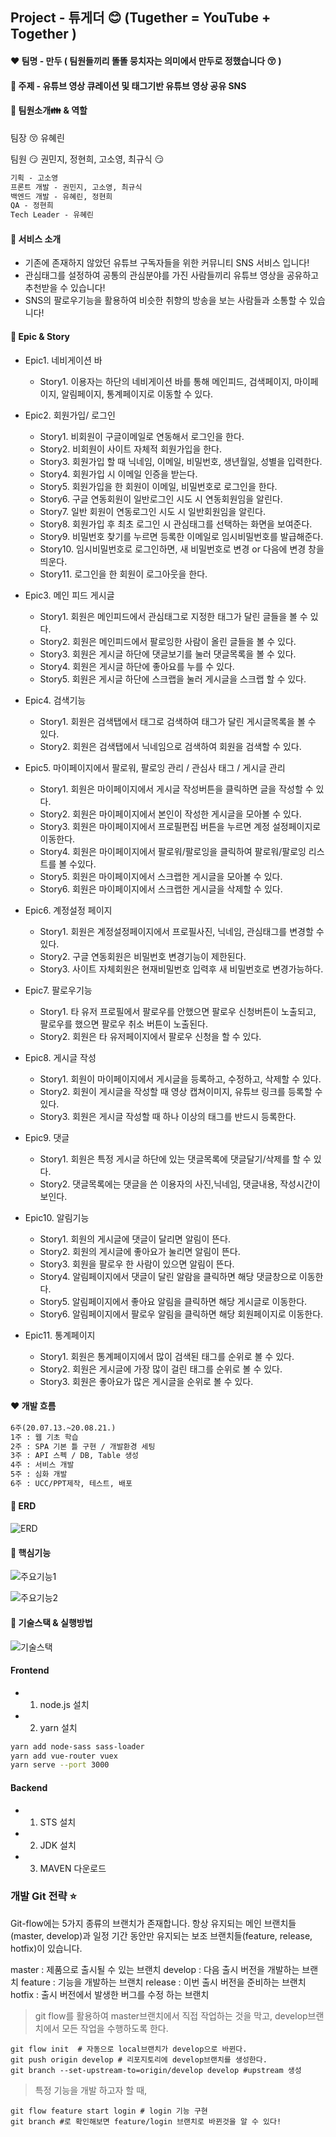 ## Project  - 튜게더 :blush: (Tugether = YouTube + Together )

#### :heart: 팀명 - 만두 ( 팀원들끼리 똘똘 뭉치자는 의미에서 만두로 정했습니다 😚 )

#### :yellow_heart: 주제 - 유튜브 영상 큐레이션 및 태그기반 유튜브 영상 공유 SNS

#### :green_heart: 팀원소개👪 & 역할

팀장 😚	유혜린

팀원 😏	권민지, 정현희, 고소영, 최규식	😏

```html
기획 - 고소영
프론트 개발 - 권민지, 고소영, 최규식
백엔드 개발 - 유혜린, 정현희
QA - 정현희
Tech Leader - 유혜린
```

#### :blue_heart: 서비스 소개

- 기존에 존재하지 않았던 유튜브 구독자들을 위한 커뮤니티 SNS 서비스 입니다!
- 관심태그를 설정하여 공통의 관심분야를 가진 사람들끼리 유튜브 영상을 공유하고 추천받을 수 있습니다!
- SNS의 팔로우기능을 활용하여 비슷한 취향의 방송을 보는 사람들과 소통할 수 있습니다!

#### :purple_heart: Epic & Story

- Epic1. 네비게이션 바
  - Story1. 이용자는 하단의 네비게이션 바를 통해 메인피드, 검색페이지, 마이페이지, 알림페이지, 통계페이지로 이동할 수 있다.


- Epic2. 회원가입/ 로그인
  - Story1. 비회원이 구글이메일로 연동해서 로그인을 한다.
  - Story2. 비회원이 사이트 자체적 회원가입을 한다.
  - Story3. 회원가입 할 때 닉네임, 이메일, 비밀번호, 생년월일, 성별을 입력한다.
  - Story4. 회원가입 시 이메일 인증을 받는다.
  - Story5. 회원가입을 한 회원이 이메일, 비밀번호로 로그인을 한다.
  - Story6. 구글 연동회원이 일반로그인 시도 시 연동회원임을 알린다.
  - Story7. 일반 회원이 연동로그인 시도 시 일반회원임을 알린다.
  - Story8. 회원가입 후 최초 로그인 시 관심태그를 선택하는 화면을 보여준다.
  - Story9. 비밀번호 찾기를 누르면 등록한 이메일로 임시비밀번호를 발급해준다.
  - Story10. 임시비밀번호로 로그인하면, 새 비밀번호로 변경 or 다음에 변경 창을 띄운다.
  - Story11. 로그인을 한 회원이 로그아웃을 한다.


- Epic3. 메인 피드 게시글
  - Story1. 회원은 메인피드에서 관심태그로 지정한 태그가 달린 글들을 볼 수 있다.
  - Story2. 회원은 메인피드에서 팔로잉한 사람이 올린 글들을 볼 수 있다.
  - Story3. 회원은 게시글 하단에 댓글보기를 눌러 댓글목록을 볼 수 있다.
  - Story4. 회원은 게시글 하단에 좋아요를 누를 수 있다.
  - Story5. 회원은 게시글 하단에 스크랩을 눌러 게시글을 스크랩 할 수 있다.


- Epic4. 검색기능
  - Story1. 회원은 검색탭에서 태그로 검색하여 태그가 달린 게시글목록을 볼 수 있다.
  - Story2. 회원은 검색탭에서 닉네임으로 검색하여 회원을 검색할 수 있다.


- Epic5. 마이페이지에서 팔로워, 팔로잉 관리 / 관심사 태그 / 게시글 관리
  - Story1. 회원은 마이페이지에서 게시글 작성버튼을 클릭하면 글을 작성할 수 있다.
  - Story2. 회원은 마이페이지에서 본인이 작성한 게시글을 모아볼 수 있다.
  - Story3. 회원은 마이페이지에서 프로필편집 버튼을 누르면 계정 설정페이지로 이동한다.
  - Story4. 회원은 마이페이지에서 팔로워/팔로잉을 클릭하여 팔로워/팔로잉 리스트를 볼 수있다.
  - Story5. 회원은 마이페이지에서 스크랩한 게시글을 모아볼 수 있다.
  - Story6. 회원은 마이페이지에서 스크랩한 게시글을 삭제할 수 있다.


- Epic6. 계정설정 페이지
  - Story1. 회원은 계정설정페이지에서 프로필사진, 닉네임, 관심태그를 변경할 수 있다.
  - Story2. 구글 연동회원은 비밀번호 변경기능이 제한된다.
  - Story3. 사이트 자체회원은 현재비밀번호 입력후 새 비밀번호로 변경가능하다.


- Epic7. 팔로우기능
  - Story1. 타 유저 프로필에서 팔로우를 안했으면 팔로우 신청버튼이 노출되고, 팔로우를 했으면 팔로우 취소 버튼이 노출된다.
  - Story2. 회원은 타 유저페이지에서 팔로우 신청을 할 수 있다.


- Epic8. 게시글 작성
  - Story1. 회원이 마이페이지에서 게시글을 등록하고, 수정하고, 삭제할 수 있다.
  - Story2. 회원이 게시글을 작성할 때 영상 캡쳐이미지, 유튜브 링크를 등록할 수 있다.
  - Story3. 회원은 게시글 작성할 때 하나 이상의 태그를 반드시 등록한다.


- Epic9. 댓글
  - Story1. 회원은 특정 게시글 하단에 있는 댓글목록에 댓글달기/삭제를 할 수 있다.
  - Story2. 댓글목록에는 댓글을 쓴 이용자의 사진,닉네임, 댓글내용, 작성시간이 보인다.


- Epic10. 알림기능
  - Story1.  회원의 게시글에 댓글이 달리면 알림이 뜬다.
  - Story2.  회원의 게시글에 좋아요가 눌리면 알림이 뜬다.
  - Story3.  회원을 팔로우 한 사람이 있으면 알림이 뜬다.
  - Story4.  알림페이지에서 댓글이 달린 알람을 클릭하면 해당 댓글창으로 이동한다.
  - Story5.  알림페이지에서 좋아요 알림을 클릭하면 해당 게시글로 이동한다. 
  - Story6. 알림페이지에서 팔로우 알림을 클릭하면 해당 회원페이지로 이동한다.


- Epic11. 통계페이지
  - Story1. 회원은 통계페이지에서 많이 검색된 태그를 순위로 볼 수 있다.
  - Story2. 회원은 게시글에 가장 많이 걸린 태그를 순위로 볼 수 있다.
  - Story3. 회원은 좋아요가 많은 게시글을 순위로 볼 수 있다.



#### :heart: 개발 흐름
```html
6주(20.07.13.~20.08.21.)
1주 : 웹 기초 학습
2주 : SPA 기본 틀 구현 / 개발환경 세팅
3주 : API 스펙 / DB, Table 생성
4주 : 서비스 개발
5주 : 심화 개발
6주 : UCC/PPT제작, 테스트, 배포
```

#### :yellow_heart: ERD
![ERD](https://user-images.githubusercontent.com/59987117/100055701-97e7eb80-2e67-11eb-8e7a-ea11026db53d.PNG)



#### :green_heart: 핵심기능
![주요기능1](https://user-images.githubusercontent.com/59987117/100055359-0e381e00-2e67-11eb-92ce-103dd14a8be7.png)

![주요기능2](https://user-images.githubusercontent.com/59987117/100055511-4e979c00-2e67-11eb-9165-9b6a7aac8bb0.png)

#### :blue_heart: 기술스택 & 실행방법

![기술스택](https://user-images.githubusercontent.com/59987117/100057278-776d6080-2e6a-11eb-8eef-40f630000a17.png)

#### Frontend 

- 1) node.js 설치
- 2) yarn 설치
```bash
yarn add node-sass sass-loader
yarn add vue-router vuex
yarn serve --port 3000
```

#### Backend
- 1) STS 설치
- 2) JDK 설치
- 3) MAVEN 다운로드



### 개발 Git 전략 :star:

Git-flow에는 5가지 종류의 브랜치가 존재합니다. 
항상 유지되는 메인 브랜치들(master, develop)과 일정 기간 동안만 유지되는 보조 브랜치들(feature, release, hotfix)이 있습니다.

master : 제품으로 출시될 수 있는 브랜치
develop : 다음 출시 버전을 개발하는 브랜치
feature : 기능을 개발하는 브랜치
release : 이번 출시 버전을 준비하는 브랜치
hotfix : 출시 버전에서 발생한 버그를 수정 하는 브랜치



> git flow를 활용하여 master브랜치에서 직접 작업하는 것을 막고, develop브랜치에서 모든 작업을 수행하도록 한다.

```shell
git flow init  # 자동으로 local브랜치가 develop으로 바뀐다.
git push origin develop # 리포지토리에 develop브랜치를 생성한다.
git branch --set-upstream-to=origin/develop develop #upstream 생성
```



> 특정 기능을 개발 하고자 할 때,

```shell
git flow feature start login # login 기능 구현
git branch #로 확인해보면 feature/login 브랜치로 바뀐것을 알 수 있다!
```

